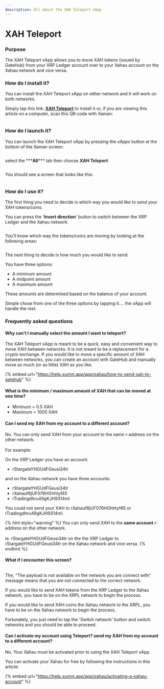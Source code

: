 ```yaml
---
description: All about the XAH Teleport xApp
---
```


# XAH Teleport

### Purpose

The XAH Teleport xApp allows you to move XAH tokens (issued by GateHub) from your XRP Ledger account over to your Xahau account on the Xahau network and vice versa.

### **How do I install it?**

You can install the XAH Teleport xApp on either network and it will work on both networks.

Simply tap this link: [**XAH Teleport**](https://xumm.app/detect/xapp:xahau.teleport) to install it or, if you are viewing this article on a computer, scan this QR code with Xaman:

<figure><img src="../../.gitbook/assets/XAH Teleport - 1.png" alt=""><figcaption></figcaption></figure>

### **How do I launch it?**

You can launch the XAH Teleport xApp by pressing the _xApps_ button at the bottom of the Xaman screen:&#x20;

<figure><img src="../../.gitbook/assets/xApps Button.png" alt=""><figcaption></figcaption></figure>

select the \*\*\***All**\*\*\* tab then choose _**XAH Teleport**_:



<figure><img src="../../.gitbook/assets/XAH Teleport - 2.png" alt=""><figcaption></figcaption></figure>

You should see a screen that looks like this:

<figure><img src="../../.gitbook/assets/XAH Teleport - 3.png" alt=""><figcaption></figcaption></figure>

### **How do I use it?**

The first thing you need to decide is which way you would like to send your XAH tokens/coins.

You can press the '**Invert direction**' button to switch between the XRP Ledger and the Xahau network.



<figure><img src="../../.gitbook/assets/XAH Teleport - 4.png" alt=""><figcaption></figcaption></figure>

You'll know which way the tokens/coins are moving by looking at the following areas:

<figure><img src="../../.gitbook/assets/XAH Teleport - 5.png" alt=""><figcaption></figcaption></figure>

The next thing to decide is how much you would like to send.&#x20;

You have three options:

* A minimum amount
* A midpoint amount
* A maximum amount

These amounts are determined based on the balance of your account.

Simple chose from one of the three options by tapping it.... the xApp will handle the rest.

### Frequently asked questions

#### Why can't I manually select the amount I want to teleport?

The XAH Teleport xApp is meant to be a quick, easy and convenient way to move XAH between networks. It is not meant to be a replacement for a crypto exchange. If you would like to move a specific amount of XAH between networks, you can create an account with GateHub and manually move as much (or as little) XAH as you like.

{% embed url="https://help.xumm.app/app/xahau/how-to-send-xah-to-gatehub" %}

#### What is the minimum / maximum amount of XAH that can be moved at one time?

* Minimum = 0.5 XAH
* Maximum = 1000 XAH

#### Can I send my XAH from my account to a different account?

No. You can only send XAH from your account to the same r-address on the other network.\
\
For example:

On the XRP Ledger you have an account:&#x20;

* rStargateYHGUdFGeusi34tr

&#x20;and on the Xahau network you have three accounts:

* rStargateYHGUdFGeusi34tr
* rXahauf8jUF076HGhhtyf45
* rTradingdhru49gKJH9314ml

You could not send your XAH to rXahauf8jUF076HGhhtyf45 or rTradingdhru49gKJH9314ml.

{% hint style="warning" %}
You can only send XAH to the **same account** r-address on the other network.\
\
ie. rStargateYHGUdFGeusi34tr on the the XRP Ledger to rStargateYHGUdFGeusi34tr on the Xahau network and vice versa.
{% endhint %}

#### What if I encounter this screen?

<figure><img src="../../.gitbook/assets/image (1).png" alt=""><figcaption></figcaption></figure>

The, "The payload is not available on the network you are connect with" message means that you are not connected to the correct network.

If you would like to send XAH tokens from the XRP Ledger to the Xahau network, you have to be on the XRPL network to begin the process.

If you would like to send XAH coins the Xahau network to the XRPL, you have to be on the Xahau network to begin the process.

Fortunately, you just need to tap the 'Switch network' button and switch networks and you should be able to proceed.

#### Can I activate my account using Teleport? send my XAH from my account to a different account?

No. Your Xahau must be activated prior to using the XAH Teleport xApp.

You can activate your Xahau for free by following the instructions in this article:

{% embed url="https://help.xumm.app/app/xahau/activating-a-xahau-account" %}



